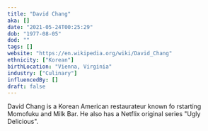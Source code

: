 ```yaml
---
title: "David Chang"
aka: []
date: "2021-05-24T00:25:29"
dob: "1977-08-05"
dod: ""
tags: []
website: "https://en.wikipedia.org/wiki/David_Chang"
ethnicity: ["Korean"]
birthLocation: "Vienna, Virginia"
industry: ["Culinary"]
influencedBy: []
draft: false
---
```


David Chang is a Korean American restaurateur known fo rstarting Momofuku and Milk Bar. He also has a Netflix original series "Ugly Delicious".
